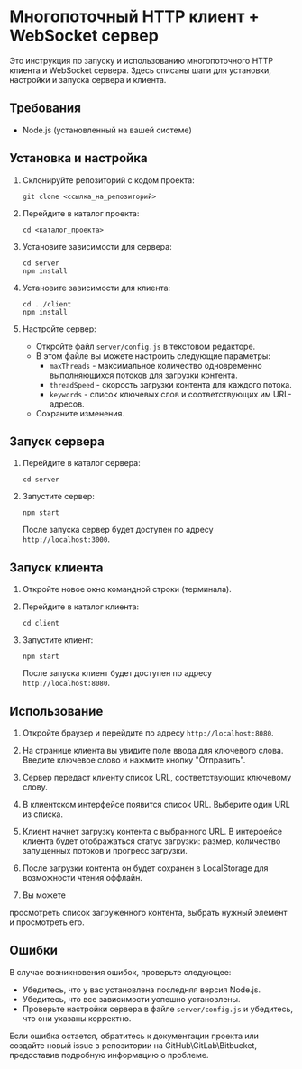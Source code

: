 # Многопоточный HTTP клиент + WebSocket сервер

Это инструкция по запуску и использованию многопоточного HTTP клиента и WebSocket сервера. Здесь описаны шаги для установки, настройки и запуска сервера и клиента.

## Требования

- Node.js (установленный на вашей системе)

## Установка и настройка

1. Склонируйте репозиторий с кодом проекта:

   ```
   git clone <ссылка_на_репозиторий>
   ```

2. Перейдите в каталог проекта:

   ```
   cd <каталог_проекта>
   ```

3. Установите зависимости для сервера:

   ```
   cd server
   npm install
   ```

4. Установите зависимости для клиента:

   ```
   cd ../client
   npm install
   ```

5. Настройте сервер:

   - Откройте файл `server/config.js` в текстовом редакторе.
   - В этом файле вы можете настроить следующие параметры:
     - `maxThreads` - максимальное количество одновременно выполняющихся потоков для загрузки контента.
     - `threadSpeed` - скорость загрузки контента для каждого потока.
     - `keywords` - список ключевых слов и соответствующих им URL-адресов.
   - Сохраните изменения.

## Запуск сервера

1. Перейдите в каталог сервера:

   ```
   cd server
   ```

2. Запустите сервер:

   ```
   npm start
   ```

   После запуска сервер будет доступен по адресу `http://localhost:3000`.

## Запуск клиента

1. Откройте новое окно командной строки (терминала).

2. Перейдите в каталог клиента:

   ```
   cd client
   ```

3. Запустите клиент:

   ```
   npm start
   ```

   После запуска клиент будет доступен по адресу `http://localhost:8080`.

## Использование

1. Откройте браузер и перейдите по адресу `http://localhost:8080`.

2. На странице клиента вы увидите поле ввода для ключевого слова. Введите ключевое слово и нажмите кнопку "Отправить".

3. Сервер передаст клиенту список URL, соответствующих ключевому слову.

4. В клиентском интерфейсе появится список URL. Выберите один URL из списка.

5. Клиент начнет загрузку контента с выбранного URL. В интерфейсе клиента будет отображаться статус загрузки: размер, количество запущенных потоков и прогресс загрузки.

6. После загрузки контента он будет сохранен в LocalStorage для возможности чтения оффлайн.

7. Вы можете

 просмотреть список загруженного контента, выбрать нужный элемент и просмотреть его.

## Ошибки

В случае возникновения ошибок, проверьте следующее:

- Убедитесь, что у вас установлена последняя версия Node.js.
- Убедитесь, что все зависимости успешно установлены.
- Проверьте настройки сервера в файле `server/config.js` и убедитесь, что они указаны корректно.

Если ошибка остается, обратитесь к документации проекта или создайте новый issue в репозитории на GitHub\GitLab\Bitbucket, предоставив подробную информацию о проблеме.
